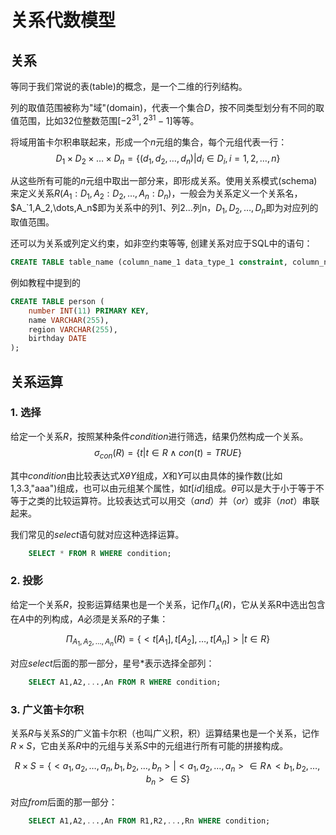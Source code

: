# 关系代数模型

## 关系

等同于我们常说的表(table)的概念，是一个二维的行列结构。

列的取值范围被称为"域"(domain)，代表一个集合$D$，按不同类型划分有不同的取值范围，比如32位整数范围$[-2^31,2^31-1]$等等。

将域用笛卡尔积串联起来，形成一个$n$元组的集合，每个元组代表一行：
$$ D_1 \times D_2 \times \dots \times D_n = \{(d_1,d_2,\dots,d_n)|d_i \in D_i, i = 1,2,\dots,n\}$$

从这些所有可能的$n$元组中取出一部分来，即形成关系。使用关系模式(schema)来定义关系$R(A_1:D_1,A_2:D_2,\dots,A_n:D_n)$，一般会为关系定义一个关系名，$A_`1,A_2,\dots,A_n$即为关系中的列1、列2...列n，$D_1,D_2,\dots,D_n$即为对应列的取值范围。

还可以为关系或列定义约束，如非空约束等等, 创建关系对应于SQL中的语句：

```sql
CREATE TABLE table_name (column_name_1 data_type_1 constraint, column_name_2 data_type_2 constraint,...);
```

例如教程中提到的

```sql
CREATE TABLE person (
    number INT(11) PRIMARY KEY,
    name VARCHAR(255),
    region VARCHAR(255),
    birthday DATE
);
```
## 关系运算

### 1. 选择
给定一个关系$R$，按照某种条件$condition$进行筛选，结果仍然构成一个关系。
$$
\sigma_{con}(R)=\{t|t\in R \land con(t) = TRUE\}
$$

其中$condition$由比较表达式$X \theta Y$组成，$X$和$Y$可以由具体的操作数(比如1,3.3,"aaa")组成，也可以由元组某个属性，如$t[id]$组成。$\theta$可以是大于小于等于不等于之类的比较运算符。比较表达式可以用交（$and$）并（$or$）或非（$not$）串联起来。

我们常见的$select$语句就对应这种选择运算。

```sql
    SELECT * FROM R WHERE condition;
```

### 2. 投影
给定一个关系$R$，投影运算结果也是一个关系，记作$\Pi_A(R)$，它从关系R中选出包含在$A$中的列构成，$A$必须是关系$R$的子集：

$$
\Pi_{A_1,A_2,\dots,A_n}(R) = \{<t[A_1],t[A_2],\dots,t[A_n]>|t \in R\}
$$

对应$select$后面的那一部分，星号$*$表示选择全部列：

```sql
    SELECT A1,A2,...,An FROM R WHERE condition;
```

### 3. 广义笛卡尔积
关系$R$与关系$S$的广义笛卡尔积（也叫广义积，积）运算结果也是一个关系，记作$R \times S$，它由关系$R$中的元组与关系$S$中的元组进行所有可能的拼接构成。

$$
R \times S = \{<a_1,a_2,\dots,a_n,b_1,b_2,\dots,b_n> |<a_1,a_2,\dots,a_n> \in R \land <b_1,b_2,\dots,b_n> \in S \}
$$

对应$from$后面的那一部分：

```sql
    SELECT A1,A2,...,An FROM R1,R2,...,Rn WHERE condition;
```